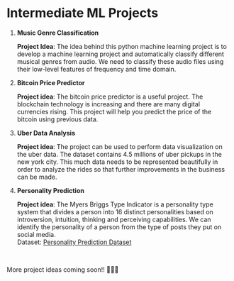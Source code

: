 # Intermediate ML Projects

1. **Music Genre Classification**

   **Project Idea**:
   The idea behind this python machine learning project is to develop a machine learning project and automatically classify different musical genres from audio.  We need to classify these audio files using their low-level features of frequency and time domain.

2. **Bitcoin Price Predictor**

    **Project idea**: The bitcoin price predictor is a useful project. The blockchain technology is increasing and there are many digital currencies rising. 
    This project will help you predict the price of the bitcoin using previous data.

3. **Uber Data Analysis**

    **Project idea**: The project can be used to perform data visualization on the uber data. The dataset contains 4.5 millions of uber pickups in the new york city. 
    This much data needs to be represented beautifully in order to analyze the rides so that further improvements in the business can be made.

4. **Personality Prediction**

    **Project idea**: The Myers Briggs Type Indicator is a personality type system that divides a person into 16 distinct personalities based on introversion, intuition, 
    thinking and perceiving capabilities. We can identify the personality of a person from the type of posts they put on social media.<br>
    Dataset: <a href = "https://www.kaggle.com/datasnaek/mbti-type">Personality Prediction Dataset</a>

<br>

More project ideas coming soon!! 🔔🔔🔔
